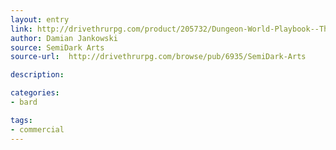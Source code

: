 ```yaml
---
layout: entry
link: http://drivethrurpg.com/product/205732/Dungeon-World-Playbook--The-Master-Painter
author: Damian Jankowski
source: SemiDark Arts
source-url:  http://drivethrurpg.com/browse/pub/6935/SemiDark-Arts

description:

categories:
- bard

tags:
- commercial
---
```

